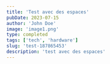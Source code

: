 ```yaml
---
title: 'Test avec des espaces'
pubDate: 2023-07-15
author: 'John Doe'
image: 'image1.png'
type: completed
tags: ['tech', 'hardware']
slug: 'test-187865453'
description: 'test avec des espaces'
---
```

